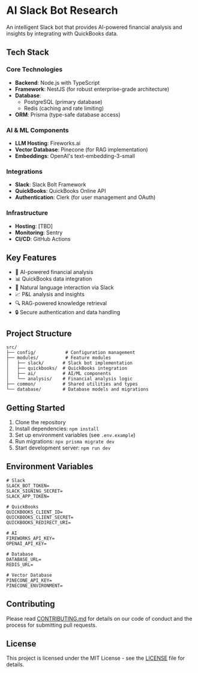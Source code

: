 # AI Slack Bot Research

An intelligent Slack bot that provides AI-powered financial analysis and insights by integrating with QuickBooks data.

## Tech Stack

### Core Technologies
- **Backend**: Node.js with TypeScript
- **Framework**: NestJS (for robust enterprise-grade architecture)
- **Database**: 
  - PostgreSQL (primary database)
  - Redis (caching and rate limiting)
- **ORM**: Prisma (type-safe database access)

### AI & ML Components
- **LLM Hosting**: Fireworks.ai
- **Vector Database**: Pinecone (for RAG implementation)
- **Embeddings**: OpenAI's text-embedding-3-small

### Integrations
- **Slack**: Slack Bolt Framework
- **QuickBooks**: QuickBooks Online API
- **Authentication**: Clerk (for user management and OAuth)

### Infrastructure
- **Hosting**: [TBD]
- **Monitoring**: Sentry
- **CI/CD**: GitHub Actions

## Key Features

- 🤖 AI-powered financial analysis
- 📊 QuickBooks data integration
- 💬 Natural language interaction via Slack
- 📈 P&L analysis and insights
- 🔍 RAG-powered knowledge retrieval
- 🔒 Secure authentication and data handling

## Project Structure

```
src/
├── config/           # Configuration management
├── modules/          # Feature modules
│   ├── slack/       # Slack bot implementation
│   ├── quickbooks/  # QuickBooks integration
│   ├── ai/          # AI/ML components
│   └── analysis/    # Financial analysis logic
├── common/          # Shared utilities and types
└── database/        # Database models and migrations
```

## Getting Started

1. Clone the repository
2. Install dependencies: `npm install`
3. Set up environment variables (see `.env.example`)
4. Run migrations: `npx prisma migrate dev`
5. Start development server: `npm run dev`

## Environment Variables

```env
# Slack
SLACK_BOT_TOKEN=
SLACK_SIGNING_SECRET=
SLACK_APP_TOKEN=

# QuickBooks
QUICKBOOKS_CLIENT_ID=
QUICKBOOKS_CLIENT_SECRET=
QUICKBOOKS_REDIRECT_URI=

# AI
FIREWORKS_API_KEY=
OPENAI_API_KEY=

# Database
DATABASE_URL=
REDIS_URL=

# Vector Database
PINECONE_API_KEY=
PINECONE_ENVIRONMENT=
```

## Contributing

Please read [CONTRIBUTING.md](CONTRIBUTING.md) for details on our code of conduct and the process for submitting pull requests.

## License

This project is licensed under the MIT License - see the [LICENSE](LICENSE) file for details.
